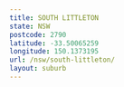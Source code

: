 ```yaml
---
title: SOUTH LITTLETON
state: NSW
postcode: 2790
latitude: -33.50065259
longitude: 150.1373195
url: /nsw/south-littleton/
layout: suburb
---
```

